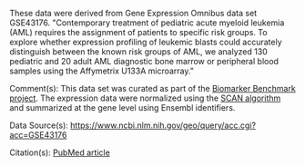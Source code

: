 These data were derived from Gene Expression Omnibus data set GSE43176. "Contemporary treatment of pediatric acute myeloid leukemia (AML) requires the assignment of patients to specific risk groups. To explore whether expression profiling of leukemic blasts could accurately distinguish between the known risk groups of AML, we analyzed 130 pediatric and 20 adult AML diagnostic bone marrow or peripheral blood samples using the Affymetrix U133A microarray."

Comment(s): This data set was curated as part of the [Biomarker Benchmark project](https://osf.io/ssk3t/). The expression data were normalized using the [SCAN algorithm](https://bioconductor.org/packages/release/bioc/html/SCAN.UPC.html) and summarized at the gene level using Ensembl identifiers.

Data Source(s): https://www.ncbi.nlm.nih.gov/geo/query/acc.cgi?acc=GSE43176

Citation(s): [PubMed article](https://www.ncbi.nlm.nih.gov/pubmed/23733505)
